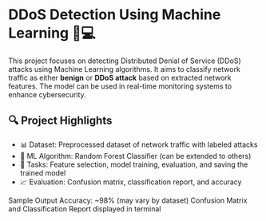 # DDoS Detection Using Machine Learning 🚨💻

This project focuses on detecting Distributed Denial of Service (DDoS) attacks using Machine Learning algorithms. It aims to classify network traffic as either **benign** or **DDoS attack** based on extracted network features. The model can be used in real-time monitoring systems to enhance cybersecurity.

## 🔍 Project Highlights

- 📊 Dataset: Preprocessed dataset of network traffic with labeled attacks
- 🤖 ML Algorithm: Random Forest Classifier (can be extended to others)
- 🧠 Tasks: Feature selection, model training, evaluation, and saving the trained model
- 📈 Evaluation: Confusion matrix, classification report, and accuracy

Sample Output
Accuracy: ~98% (may vary by dataset)
Confusion Matrix and Classification Report displayed in terminal
